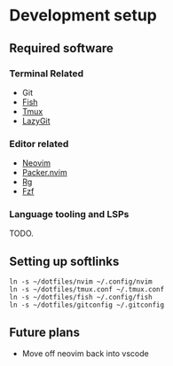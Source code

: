 # Development setup

## Required software

### Terminal Related

- Git
- [Fish](https://fishshell.com/)
- [Tmux](https://tmuxcheatsheet.com/how-to-install-tmux/)
- [LazyGit](https://github.com/jesseduffield/lazygit?tab=readme-ov-file#installation)

### Editor related

- [Neovim](https://github.com/neovim/neovim/blob/master/INSTALL.md)
- [Packer.nvim](https://github.com/neovim/neovim/blob/master/INSTALL.md)
- [Rg](https://github.com/neovim/neovim/blob/master/INSTALL.md)
- [Fzf](https://github.com/junegunn/fzf?tab=readme-ov-file#installation)

### Language tooling and LSPs

TODO.

## Setting up softlinks

```fish
ln -s ~/dotfiles/nvim ~/.config/nvim
ln -s ~/dotfiles/tmux.conf ~/.tmux.conf
ln -s ~/dotfiles/fish ~/.config/fish
ln -s ~/dotfiles/gitconfig ~/.gitconfig
```

## Future plans
- Move off neovim back into vscode
